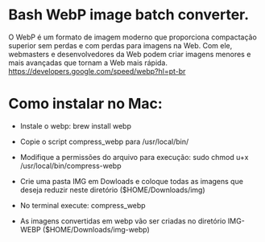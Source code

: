 # Bash WebP image batch converter.

O WebP é um formato de imagem moderno que proporciona compactação superior sem perdas e com perdas para imagens na Web. Com ele, webmasters e desenvolvedores da Web podem criar imagens menores e mais avançadas que tornam a Web mais rápida. https://developers.google.com/speed/webp?hl=pt-br

# Como instalar no Mac:

* Instale o webp: brew install webp

* Copie o script compress_webp para /usr/local/bin/

* Modifique a permissões do arquivo para execução: sudo chmod u+x /usr/local/bin/compress-webp

* Crie uma pasta IMG em Dowloads e coloque todas as imagens que deseja reduzir neste diretório ($HOME/Downloads/img)

* No terminal execute: compress_webp

* As imagens convertidas em webp vão ser criadas no diretório IMG-WEBP ($HOME/Downloads/img-webp)
